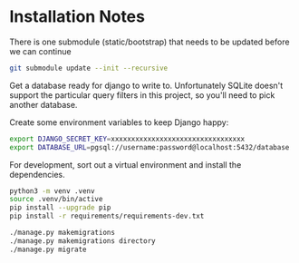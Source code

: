 # Installation Notes

There is one submodule (static/bootstrap) that needs to be updated before we can continue

```bash
git submodule update --init --recursive
```

Get a database ready for django to write to.  Unfortunately SQLite doesn't support
the particular query filters in this project, so you'll need to pick another database.

Create some environment variables to keep Django happy:

```bash
export DJANGO_SECRET_KEY=xxxxxxxxxxxxxxxxxxxxxxxxxxxxxxxxx
export DATABASE_URL=pgsql://username:password@localhost:5432/database
```

For development, sort out a virtual environment and install the dependencies.

```bash
python3 -m venv .venv
source .venv/bin/active
pip install --upgrade pip
pip install -r requirements/requirements-dev.txt
```

```bash
./manage.py makemigrations
./manage.py makemigrations directory
./manage.py migrate
```


